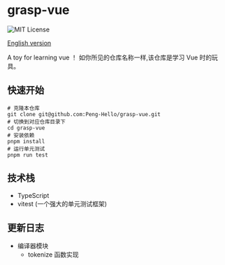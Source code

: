 # grasp-vue

![MIT License](https://img.shields.io/github/license/Peng-Hello/grasp-vue)

[English version](./docs/en.md)

A toy for learning vue ！
如你所见的仓库名称一样,该仓库是学习 Vue 时的玩具。
## 快速开始
```shell
# 克隆本仓库
git clone git@github.com:Peng-Hello/grasp-vue.git
# 切换到对应仓库目录下
cd grasp-vue
# 安装依赖
pnpm install
# 运行单元测试
pnpm run test
```
## 技术栈
- TypeScript
- vitest (一个强大的单元测试框架)
## 更新日志
- 编译器模块
  - tokenize 函数实现